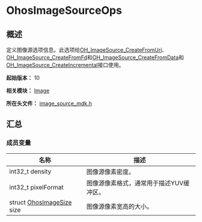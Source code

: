 # OhosImageSourceOps
<!--Kit: Image Kit-->
<!--Subsystem: Multimedia-->
<!--Owner: @aulight02-->
<!--Designer: @liyang_bryan-->
<!--Tester: @xchaosioda-->
<!--Adviser: @zengyawen-->

## 概述

定义图像源选项信息。此选项给[OH_ImageSource_CreateFromUri](capi-image-source-mdk-h.md#oh_imagesource_createfromuri)、[OH_ImageSource_CreateFromFd](capi-image-source-mdk-h.md#oh_imagesource_createfromfd)和[OH_ImageSource_CreateFromData](capi-image-source-mdk-h.md#oh_imagesource_createfromdata)和[OH_ImageSource_CreateIncremental](capi-image-source-mdk-h.md#oh_imagesource_createincremental)接口使用。

**起始版本：** 10

**相关模块：** [Image](capi-image.md)

**所在头文件：** [image_source_mdk.h](capi-image-source-mdk-h.md)

## 汇总

### 成员变量

| 名称 | 描述 |
| -- | -- |
| int32_t density | 图像源像素密度。 |
| int32_t pixelFormat | 图像源像素格式，通常用于描述YUV缓冲区。 |
| struct [OhosImageSize](capi-image-ohosimagesize.md) size | 图像源像素宽高的大小。 |


